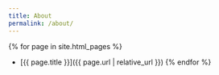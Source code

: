 ```yaml
---
title: About
permalink: /about/
---
```


{% for page in site.html_pages %}
  - [{{ page.title }}]({{ page.url | relative_url }})
{% endfor %}
